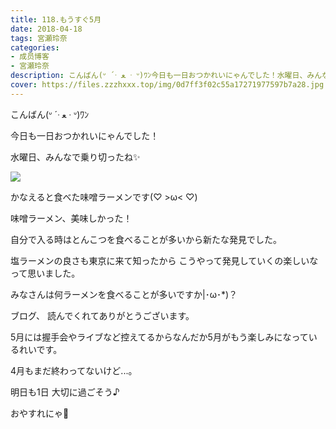 ```yaml
---
title: 118.もうすぐ5月
date: 2018-04-18
tags: 宮瀬玲奈
categories: 
- 成员博客
- 宮瀬玲奈
description: こんばん(ᐡ ´ᐧ ﻌ ᐧ ᐡ)ﾜﾝ今日も一日おつかれいにゃんでした！水曜日、みんなで乗り切ったね✨かなえると食べた味噌ラーメンです(♡ >ω< ♡)味噌ラーメン...
cover: https://files.zzzhxxx.top/img/0d7ff3f02c55a17271977597b7a28.jpg 
---
```





こんばん(ᐡ ´ᐧ ﻌ ᐧ ᐡ)ﾜﾝ






今日も一日おつかれいにゃんでした！


水曜日、みんなで乗り切ったね✨








![](https://files.zzzhxxx.top/img/0d7ff3f02c55a17271977597b7a28.jpg)




かなえると食べた味噌ラーメンです(♡ >ω< ♡)

味噌ラーメン、美味しかった！

自分で入る時はとんこつを食べることが多いから新たな発見でした。


塩ラーメンの良さも東京に来て知ったから
こうやって発見していくの楽しいなって思いました。


みなさんは何ラーメンを食べることが多いですか|･ω･*)？






ブログ、
読んでくれてありがとうございます。


5月には握手会やライブなど控えてるからなんだか5月がもう楽しみになっているれいです。

4月もまだ終わってないけど...。



明日も1日
大切に過ごそう♪



おやすれにゃ💓


